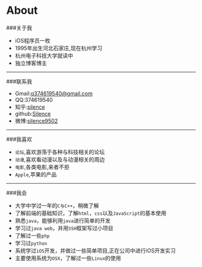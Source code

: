 About
============

###关于我
* iOS程序员一枚
* 1995年出生河北石家庄,现在杭州学习
* 杭州电子科技大学就读中
* 独立博客博主

___

###联系我
* Gmail:<q374619540@gmail.com>
* QQ:374619540
* 知乎:[silence](https://www.zhihu.com/people/silence-38-5 "知乎")
* github:[Silence](https://github.com/silence0201 "github")
* 微博:[silence9502](http://weibo.com/3809783208/profile?topnav=1&wvr=6&is_all=1 "微博")

___

###我喜欢
* `论坛`,喜欢游荡于各种与科技相关的论坛
* `动漫`,喜欢看动漫以及与动漫相关的周边
* `电影`,各类电影,来者不拒
* `Apple`,苹果的产品

___

###我会
* 大学中学过一年的`C与C++`，稍微了解
* 了解前端的基础知识，了解`html`，`css`以及`JavaScript`的基本使用
* 熟悉`java`，能够利用`java`进行简单的开发
* 学习过`java web`，并用`SSH`框架写过小项目
* 了解过一些`php`
* 学习过`python`
* 系统学过`iOS`开发，并做过一些简单项目,正在公司中进行iOS开发实习
* 主要使用系统为`OSX`，了解过一些`Linux`的使用
